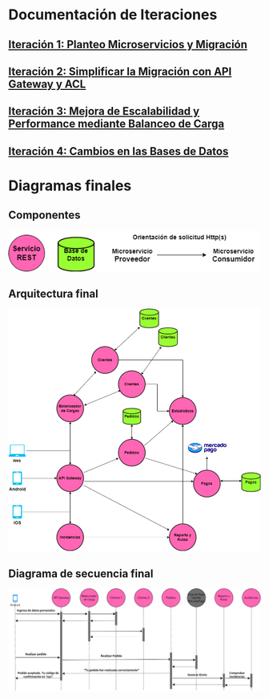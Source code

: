 
# Documentación de Iteraciones

## [Iteración 1: Planteo Microservicios y Migración](../decisions/iteracion_1/Explicacion.md)

## [Iteración 2: Simplificar la Migración con API Gateway y ACL](../decisions/iteracion_2/Explicacion.md)

## [Iteración 3: Mejora de Escalabilidad y Performance mediante Balanceo de Carga](../decisions/iteracion_3/Explicacion.md)

## [Iteración 4: Cambios en las Bases de Datos](../decisions/iteracion_4/Explicacion.md)

# Diagramas finales #
## Componentes
![componentes](./images/Componentes.png)

## Arquitectura final
![Arquitectura final](./images/Resultado-4-iteraciones.png)

## Diagrama de secuencia final
![secuencia](./images/Diagrama-secuencia-final.png)
